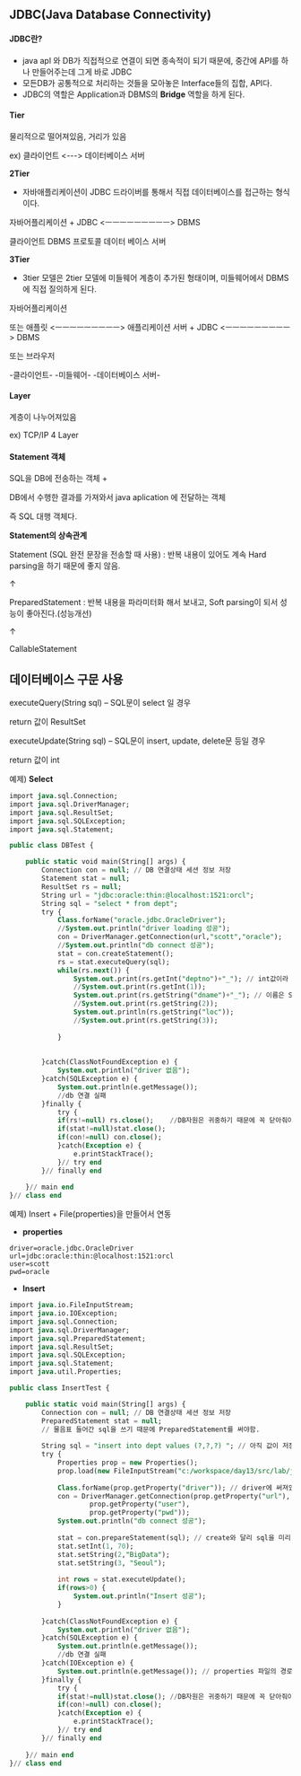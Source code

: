 ## JDBC(Java Database Connectivity)

#### JDBC란?

- java apl 와 DB가 직접적으로 연결이 되면 종속적이 되기 때문에, 중간에 API를 하나 만들어주는데 그게 바로 JDBC
- 모든DB가 공통적으로 처리하는 것들을 모아놓은 Interface들의 집합, API다.
- JDBC의 역할은 Application과 DBMS의 **Bridge** 역할을 하게 된다.



#### Tier 

물리적으로 떨어져있음, 거리가 있음

ex) 클라이언트 <---> 데이터베이스 서버



**2Tier**

- 자바애플리케이션이 JDBC 드라이버를 통해서 직접 데이터베이스를 접근하는 형식이다.



자바어플리케이션 + JDBC 	<ㅡㅡㅡㅡㅡㅡㅡㅡㅡ> 			DBMS

클라이언트								DBMS 프로토콜 				데이터 베이스 서버



**3Tier**

- 3tier 모델은 2tier 모델에 미들웨어 계층이 추가된 형태이며, 미들웨어에서 DBMS에 직접 질의하게 된다.



자바어플리케이션

또는 애플릿			<ㅡㅡㅡㅡㅡㅡㅡㅡㅡ> 애플리케이션 서버 + JDBC  <ㅡㅡㅡㅡㅡㅡㅡㅡㅡ> DBMS

또는 브라우저

-클라이언트-											     		-미들웨어-												-데이터베이스 서버-







#### Layer 

계층이 나누어져있음

ex) TCP/IP 4 Layer





#### Statement 객체

SQL을 DB에 전송하는 객체 +

DB에서 수행한 결과를 가져와서 java aplication 에 전달하는 객체



즉 SQL 대행 객체다.



**Statement의 상속관계**

Statement (SQL 완전 문장을 전송할 때 사용)  : 반복 내용이 있어도 계속 Hard parsing을 하기 때문에 좋지 않음.

↑

PreparedStatement : 반복 내용을 파라미터화 해서 보내고, Soft parsing이 되서 성능이 좋아진다.(성능개선)

↑

CallableStatement



## 데이터베이스 구문 사용

executeQuery(String sql) – SQL문이 select 일 경우

return 값이 ResultSet



executeUpdate(String sql) – SQL문이 insert, update, delete문 등일 경우

return 값이 int



예제) **Select**

```sql
import java.sql.Connection;
import java.sql.DriverManager;
import java.sql.ResultSet;
import java.sql.SQLException;
import java.sql.Statement;

public class DBTest {

	public static void main(String[] args) {
		Connection con = null; // DB 연결상태 세션 정보 저장
		Statement stat = null;
		ResultSet rs = null;
		String url = "jdbc:oracle:thin:@localhost:1521:orcl";
		String sql = "select * from dept";
		try {
			Class.forName("oracle.jdbc.OracleDriver");
			//System.out.println("driver loading 성공");
			con = DriverManager.getConnection(url,"scott","oracle");
			//System.out.println("db connect 성공");
			stat = con.createStatement();
			rs = stat.executeQuery(sql);
			while(rs.next()) {
				System.out.print(rs.getInt("deptno")+"_"); // int값이라 getint
				//System.out.print(rs.getInt(1));
				System.out.print(rs.getString("dname")+"_"); // 이름은 String
				//System.out.print(rs.getString(2));
				System.out.println(rs.getString("loc")); 
				//System.out.print(rs.getString(3));
				
			}
			
			
		}catch(ClassNotFoundException e) {
			System.out.println("driver 없음");
		}catch(SQLException e) {
			System.out.println(e.getMessage());
			//db 연결 실패
		}finally {
			try {
			if(rs!=null) rs.close();	//DB자원은 귀중하기 때문에 꼭 닫아줘야댐
			if(stat!=null)stat.close();
			if(con!=null) con.close();
			}catch(Exception e) {
				e.printStackTrace();
			}// try end
		}// finally end
		
	}// main end
}// class end
```





예제) Insert + File(properties)을 만들어서 연동

- **properties**

```properties
driver=oracle.jdbc.OracleDriver
url=jdbc:oracle:thin:@localhost:1521:orcl
user=scott
pwd=oracle
```



- **Insert**

```sql
import java.io.FileInputStream;
import java.io.IOException;
import java.sql.Connection;
import java.sql.DriverManager;
import java.sql.PreparedStatement;
import java.sql.ResultSet;
import java.sql.SQLException;
import java.sql.Statement;
import java.util.Properties;

public class InsertTest {

	public static void main(String[] args) {
		Connection con = null; // DB 연결상태 세션 정보 저장
		PreparedStatement stat = null; 
		// 물음표 들어간 sql을 쓰기 때문에 PreparedStatement를 써야함.
		
		String sql = "insert into dept values (?,?,?) "; // 아직 값이 저장되지 않음
		try {
			Properties prop = new Properties();
			prop.load(new FileInputStream("c:/workspace/day13/src/lab/java/core/dbinfo.properties"));
			
			Class.forName(prop.getProperty("driver")); // driver에 써져있는 키를 가져옴
			con = DriverManager.getConnection(prop.getProperty("url"),
					prop.getProperty("user"),
					prop.getProperty("pwd"));
			System.out.println("db connect 성공");
			
			stat = con.prepareStatement(sql); // create와 달리 sql을 미리 보내야한다.
			stat.setInt(1, 70);
			stat.setString(2,"BigData");
			stat.setString(3, "Seoul");
			
			int rows = stat.executeUpdate();
			if(rows>0) {
				System.out.println("Insert 성공");
			}
			
		}catch(ClassNotFoundException e) {
			System.out.println("driver 없음");
		}catch(SQLException e) {
			System.out.println(e.getMessage());
			//db 연결 실패
		}catch(IOException e) {
			System.out.println(e.getMessage()); // properties 파일의 경로, 존재 오류시
		}finally {
			try {	
			if(stat!=null)stat.close();	//DB자원은 귀중하기 때문에 꼭 닫아줘야댐
			if(con!=null) con.close();
			}catch(Exception e) {
				e.printStackTrace();
			}// try end
		}// finally end
		
	}// main end
}// class end
```


